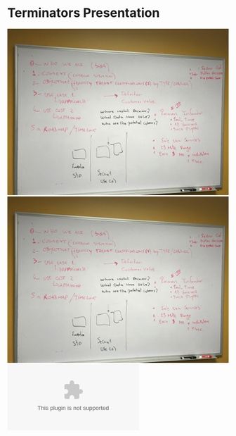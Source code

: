 # Terminators Presentation

![Logo](Week1/200_helpful/slide1.jpeg)
![Logo1](Week1/200_helpful/slide1.jpeg)
![](Week1/100\deliverables/Skynet.pptx)
